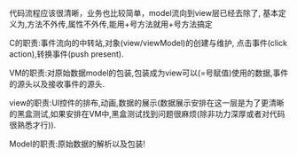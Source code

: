 代码流程应该很清晰，业务也比较简单，model流向到view层已经去除了, 基本定义为,方法不外传,属性不外传,能用+号方法就用+号方法搞定

C的职责:事件流向的中转站,对象(view/viewModel)的创建与维护, 点击事件(click action),转换事件(push present).

 VM的职责:对原始数据model的包装,包装成为view可以(=号赋值)使用的数据,事件的源头以及接收事件的源头.
 
 view的职责:UI控件的排布,动画,数据的展示(数据展示安排在这一层是为了更清晰的黑盒测试,如果安排在VM中,黑盒测试找到问题很麻烦(除非功力深厚或者对代码很熟悉才行)).
 
 Model的职责:原始数据的解析以及包装!
